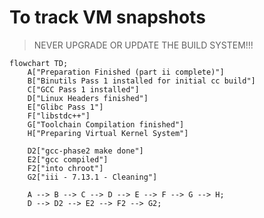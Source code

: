 # To track VM snapshots

> NEVER UPGRADE OR UPDATE THE BUILD SYSTEM!!! 

```mermaid
flowchart TD;
    A["Preparation Finished (part ii complete)"]
    B["Binutils Pass 1 installed for initial cc build"]
    C["GCC Pass 1 installed"]
    D["Linux Headers finished"]
    E["Glibc Pass 1"]
    F["libstdc++"]
    G["Toolchain Compilation finished"]
    H["Preparing Virtual Kernel System"]

    D2["gcc-phase2 make done"]
	E2["gcc compiled"]
	F2["into chroot"]
	G2["iii - 7.13.1 - Cleaning"]
	
    A --> B --> C --> D --> E --> F --> G --> H;
    D --> D2 --> E2 --> F2 --> G2;
```